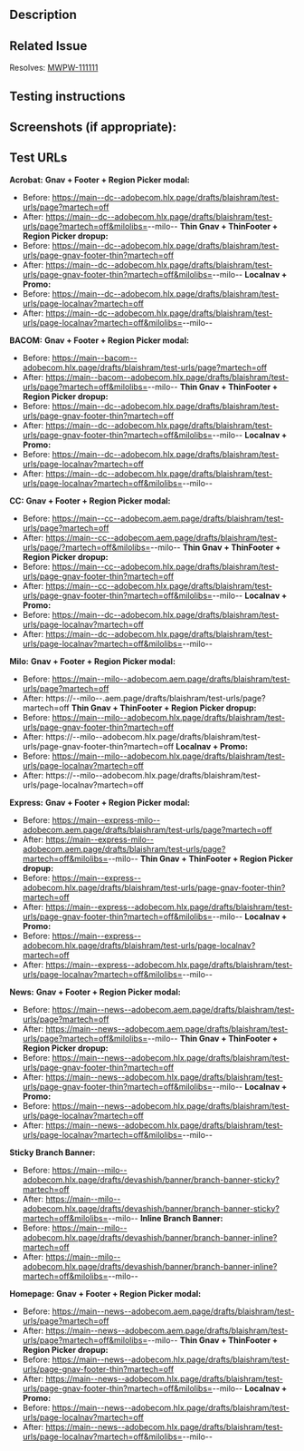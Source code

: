## Description


## Related Issue
Resolves: [MWPW-111111](https://jira.corp.adobe.com/browse/MWPW-111111)

## Testing instructions


## Screenshots (if appropriate):



## Test URLs
**Acrobat:**
**Gnav + Footer + Region Picker modal:**
- Before: https://main--dc--adobecom.hlx.page/drafts/blaishram/test-urls/page?martech=off
- After: https://main--dc--adobecom.hlx.page/drafts/blaishram/test-urls/page?martech=off&milolibs=<branch>--milo--<owner>
**Thin Gnav + ThinFooter + Region Picker dropup:**
- Before: https://main--dc--adobecom.hlx.page/drafts/blaishram/test-urls/page-gnav-footer-thin?martech=off
- After: https://main--dc--adobecom.hlx.page/drafts/blaishram/test-urls/page-gnav-footer-thin?martech=off&milolibs=<branch>--milo--<owner>
**Localnav + Promo:**
- Before: https://main--dc--adobecom.hlx.page/drafts/blaishram/test-urls/page-localnav?martech=off
- After: https://main--dc--adobecom.hlx.page/drafts/blaishram/test-urls/page-localnav?martech=off&milolibs=<branch>--milo--<owner>


**BACOM:**
**Gnav + Footer + Region Picker modal:**
- Before: https://main--bacom--adobecom.hlx.page/drafts/blaishram/test-urls/page?martech=off
- After: https://main--bacom--adobecom.hlx.page/drafts/blaishram/test-urls/page?martech=off&milolibs=<branch>--milo--<owner>
**Thin Gnav + ThinFooter + Region Picker dropup:**
- Before: https://main--dc--adobecom.hlx.page/drafts/blaishram/test-urls/page-gnav-footer-thin?martech=off
- After: https://main--dc--adobecom.hlx.page/drafts/blaishram/test-urls/page-gnav-footer-thin?martech=off&milolibs=<branch>--milo--<owner>
**Localnav + Promo:**
- Before: https://main--dc--adobecom.hlx.page/drafts/blaishram/test-urls/page-localnav?martech=off
- After: https://main--dc--adobecom.hlx.page/drafts/blaishram/test-urls/page-localnav?martech=off&milolibs=<branch>--milo--<owner>


**CC:**
**Gnav + Footer + Region Picker modal:**
- Before: https://main--cc--adobecom.aem.page/drafts/blaishram/test-urls/page?martech=off
- After: https://main--cc--adobecom.aem.page/drafts/blaishram/test-urls/page/?martech=off&milolibs=<branch>--milo--<owner>
**Thin Gnav + ThinFooter + Region Picker dropup:**
- Before: https://main--cc--adobecom.hlx.page/drafts/blaishram/test-urls/page-gnav-footer-thin?martech=off
- After: https://main--cc--adobecom.hlx.page/drafts/blaishram/test-urls/page-gnav-footer-thin?martech=off&milolibs=<branch>--milo--<owner>
**Localnav + Promo:**
- Before: https://main--dc--adobecom.hlx.page/drafts/blaishram/test-urls/page-localnav?martech=off
- After: https://main--dc--adobecom.hlx.page/drafts/blaishram/test-urls/page-localnav?martech=off&milolibs=<branch>--milo--<owner>


**Milo:**
**Gnav + Footer + Region Picker modal:**
- Before: https://main--milo--adobecom.aem.page/drafts/blaishram/test-urls/page?martech=off
- After: https://<branch>--milo--<owner>.aem.page/drafts/blaishram/test-urls/page?martech=off
**Thin Gnav + ThinFooter + Region Picker dropup:**
- Before: https://main--milo--adobecom.hlx.page/drafts/blaishram/test-urls/page-gnav-footer-thin?martech=off
- After: https://<branch>--milo--adobecom.hlx.page/drafts/blaishram/test-urls/page-gnav-footer-thin?martech=off
**Localnav + Promo:**
- Before: https://main--milo--adobecom.hlx.page/drafts/blaishram/test-urls/page-localnav?martech=off
- After: https://<branch>--milo--adobecom.hlx.page/drafts/blaishram/test-urls/page-localnav?martech=off


**Express:**
**Gnav + Footer + Region Picker modal:**
- Before: https://main--express-milo--adobecom.aem.page/drafts/blaishram/test-urls/page?martech=off
- After: https://main--express-milo--adobecom.aem.page/drafts/blaishram/test-urls/page?martech=off&milolibs=<branch>--milo--<owner>
**Thin Gnav + ThinFooter + Region Picker dropup:**
- Before: https://main--express--adobecom.hlx.page/drafts/blaishram/test-urls/page-gnav-footer-thin?martech=off
- After: https://main--express--adobecom.hlx.page/drafts/blaishram/test-urls/page-gnav-footer-thin?martech=off&milolibs=<branch>--milo--<owner>
**Localnav + Promo:**
- Before: https://main--express--adobecom.hlx.page/drafts/blaishram/test-urls/page-localnav?martech=off
- After: https://main--express--adobecom.hlx.page/drafts/blaishram/test-urls/page-localnav?martech=off&milolibs=<branch>--milo--<owner>


**News:**
**Gnav + Footer + Region Picker modal:**
- Before: https://main--news--adobecom.aem.page/drafts/blaishram/test-urls/page?martech=off
- After: https://main--news--adobecom.aem.page/drafts/blaishram/test-urls/page?martech=off&milolibs=<branch>--milo--<owner>
**Thin Gnav + ThinFooter + Region Picker dropup:**
- Before: https://main--news--adobecom.hlx.page/drafts/blaishram/test-urls/page-gnav-footer-thin?martech=off
- After: https://main--news--adobecom.hlx.page/drafts/blaishram/test-urls/page-gnav-footer-thin?martech=off&milolibs=<branch>--milo--<owner>
**Localnav + Promo:**
- Before: https://main--news--adobecom.hlx.page/drafts/blaishram/test-urls/page-localnav?martech=off
- After: https://main--news--adobecom.hlx.page/drafts/blaishram/test-urls/page-localnav?martech=off&milolibs=<branch>--milo--<owner>


**Sticky Branch Banner:**
- Before: https://main--milo--adobecom.hlx.page/drafts/devashish/banner/branch-banner-sticky?martech=off
- After: https://main--milo--adobecom.hlx.page/drafts/devashish/banner/branch-banner-sticky?martech=off&milolibs=<branch>--milo--<owner>
**Inline Branch Banner:**
- Before: https://main--milo--adobecom.hlx.page/drafts/devashish/banner/branch-banner-inline?martech=off
- After: https://main--milo--adobecom.hlx.page/drafts/devashish/banner/branch-banner-inline?martech=off&milolibs=<branch>--milo--<owner>


**Homepage:**
**Gnav + Footer + Region Picker modal:**
- Before: https://main--news--adobecom.aem.page/drafts/blaishram/test-urls/page?martech=off
- After: https://main--news--adobecom.aem.page/drafts/blaishram/test-urls/page?martech=off&milolibs=<branch>--milo--<owner>
**Thin Gnav + ThinFooter + Region Picker dropup:**
- Before: https://main--news--adobecom.hlx.page/drafts/blaishram/test-urls/page-gnav-footer-thin?martech=off
- After: https://main--news--adobecom.hlx.page/drafts/blaishram/test-urls/page-gnav-footer-thin?martech=off&milolibs=<branch>--milo--<owner>
**Localnav + Promo:**
- Before: https://main--news--adobecom.hlx.page/drafts/blaishram/test-urls/page-localnav?martech=off
- After: https://main--news--adobecom.hlx.page/drafts/blaishram/test-urls/page-localnav?martech=off&milolibs=<branch>--milo--<owner>


